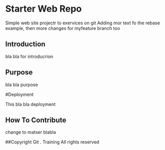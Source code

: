 # Starter Web Repo

Simple web site projectr to exervices on git
Adding mor text fo the rebase example, then more 
changes for myfeature branch too

## Introduction

bla bla for introducrion

## Purpose

bla bla purpose

#Deployment

This bla bla deployment 

## How To Contribute

change to matser blabla 

##Copyright
Git . Training All rights reserved